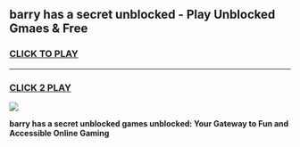 
## barry has a secret unblocked - Play Unblocked Gmaes & Free
<h3>
<a href="https://news.freeplayer.one?title=barry_has_a_secret_unblocked&ref=16F">CLICK TO PLAY</a></h3>
<hr>

<h3>
<a href="https://news.freeplayer.one?title=barry_has_a_secret_unblocked&ref=16F">CLICK 2 PLAY</a>
  
</h3>

<a href="https://news.freeplayer.one?title=barry_has_a_secret_unblocked&ref=16F/"><img src="https://clearcache.store/games.png"></a>


**barry has a secret unblocked games unblocked: Your Gateway to Fun and Accessible Online Gaming**
